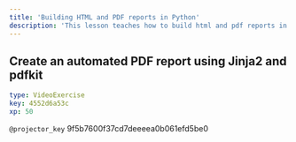 ```yaml
---
title: 'Building HTML and PDF reports in Python'
description: 'This lesson teaches how to build html and pdf reports in Python'
---
```


## Create an automated PDF report using Jinja2 and pdfkit

```yaml
type: VideoExercise
key: 4552d6a53c
xp: 50
```

`@projector_key`
9f5b7600f37cd7deeeea0b061efd5be0
